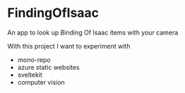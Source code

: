 # FindingOfIsaac
An app to look up Binding Of Isaac items with your camera

With this project I want to experiment with 
  - mono-repo
  - azure static websites
  - sveltekit
  - computer vision
